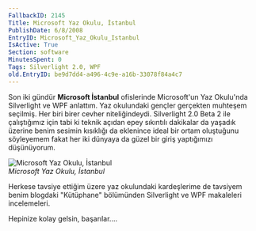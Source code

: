 ```yaml
---
FallbackID: 2145
Title: Microsoft Yaz Okulu, İstanbul
PublishDate: 6/8/2008
EntryID: Microsoft_Yaz_Okulu_Istanbul
IsActive: True
Section: software
MinutesSpent: 0
Tags: Silverlight 2.0, WPF
old.EntryID: be9d7dd4-a496-4c9e-a16b-33078f84a4c7
---
```

Son iki gündür **Microsoft İstanbul** ofislerinde Microsoft'un Yaz
Okulu'nda Silverlight ve WPF anlattım. Yaz okulundaki gençler gerçekten
muhteşem seçilmiş. Her biri birer cevher niteliğindeydi. Silverlight 2.0
Beta 2 ile çalıştığımız için tabi ki teknik açıdan epey sıkıntılı
dakikalar da yaşadık üzerine benim sesimin kısıklığı da eklenince ideal
bir ortam oluştuğunu söyleyemem fakat her iki dünyaya da güzel bir giriş
yaptığımızı düşünüyorum.

![Microsoft Yaz Okulu,
İstanbul](media/Microsoft_Yaz_Okulu_Istanbul/05082008_1.jpg)\
*Microsoft Yaz Okulu, İstanbul*

Herkese tavsiye ettiğim üzere yaz okulundaki kardeşlerime de tavsiyem
benim blogdaki "Kütüphane" bölümünden Silverlight ve WPF makaleleri
incelemeleri.

Hepinize kolay gelsin, başarılar....


